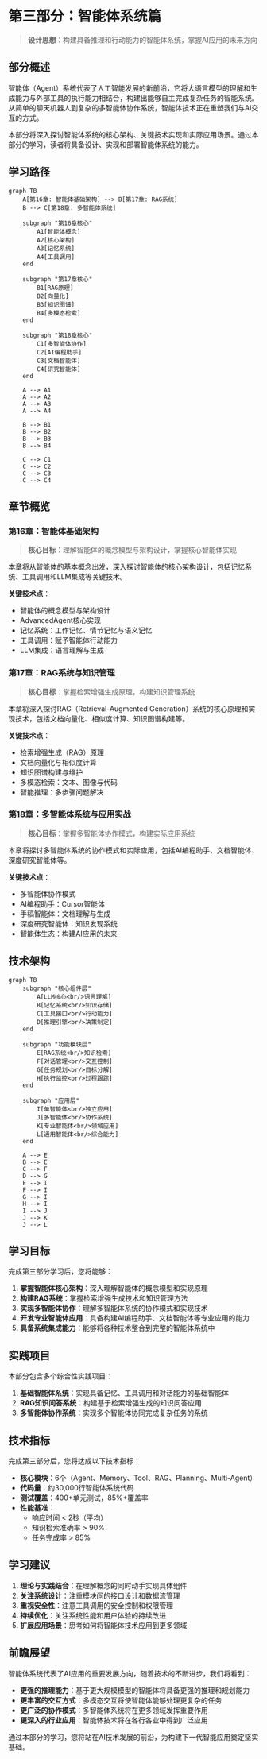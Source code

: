 # 第三部分：智能体系统篇

> **设计思想**：构建具备推理和行动能力的智能体系统，掌握AI应用的未来方向

## 部分概述

智能体（Agent）系统代表了人工智能发展的新前沿，它将大语言模型的理解和生成能力与外部工具的执行能力相结合，构建出能够自主完成复杂任务的智能系统。从简单的聊天机器人到复杂的多智能体协作系统，智能体技术正在重塑我们与AI交互的方式。

本部分将深入探讨智能体系统的核心架构、关键技术实现和实际应用场景。通过本部分的学习，读者将具备设计、实现和部署智能体系统的能力。

## 学习路径

```mermaid
graph TB
    A[第16章: 智能体基础架构] --> B[第17章: RAG系统]
    B --> C[第18章: 多智能体系统]
    
    subgraph "第16章核心"
        A1[智能体概念]
        A2[核心架构]
        A3[记忆系统]
        A4[工具调用]
    end
    
    subgraph "第17章核心"
        B1[RAG原理]
        B2[向量化]
        B3[知识图谱]
        B4[多模态检索]
    end
    
    subgraph "第18章核心"
        C1[多智能体协作]
        C2[AI编程助手]
        C3[文档智能体]
        C4[研究智能体]
    end
    
    A --> A1
    A --> A2
    A --> A3
    A --> A4
    
    B --> B1
    B --> B2
    B --> B3
    B --> B4
    
    C --> C1
    C --> C2
    C --> C3
    C --> C4
```

## 章节概览

### 第16章：智能体基础架构
> **核心目标**：理解智能体的概念模型与架构设计，掌握核心智能体实现

本章将从智能体的基本概念出发，深入探讨智能体的核心架构设计，包括记忆系统、工具调用和LLM集成等关键技术。

**关键技术点**：
- 智能体的概念模型与架构设计
- AdvancedAgent核心实现
- 记忆系统：工作记忆、情节记忆与语义记忆
- 工具调用：赋予智能体行动能力
- LLM集成：语言理解与生成

### 第17章：RAG系统与知识管理
> **核心目标**：掌握检索增强生成原理，构建知识管理系统

本章将深入探讨RAG（Retrieval-Augmented Generation）系统的核心原理和实现技术，包括文档向量化、相似度计算、知识图谱构建等。

**关键技术点**：
- 检索增强生成（RAG）原理
- 文档向量化与相似度计算
- 知识图谱构建与维护
- 多模态检索：文本、图像与代码
- 智能推理：多步骤问题解决

### 第18章：多智能体系统与应用实战
> **核心目标**：掌握多智能体协作模式，构建实际应用系统

本章将探讨多智能体系统的协作模式和实际应用，包括AI编程助手、文档智能体、深度研究智能体等。

**关键技术点**：
- 多智能体协作模式
- AI编程助手：Cursor智能体
- 手稿智能体：文档理解与生成
- 深度研究智能体：知识发现系统
- 智能体生态：构建AI应用的未来

## 技术架构

```mermaid
graph TB
    subgraph "核心组件层"
        A[LLM核心<br/>语言理解]
        B[记忆系统<br/>知识存储]
        C[工具接口<br/>行动能力]
        D[推理引擎<br/>决策制定]
    end
    
    subgraph "功能模块层"
        E[RAG系统<br/>知识检索]
        F[对话管理<br/>交互控制]
        G[任务规划<br/>目标分解]
        H[执行监控<br/>过程跟踪]
    end
    
    subgraph "应用层"
        I[单智能体<br/>独立应用]
        J[多智能体<br/>协作系统]
        K[专业智能体<br/>领域应用]
        L[通用智能体<br/>综合能力]
    end
    
    A --> E
    B --> E
    C --> F
    D --> G
    E --> I
    F --> I
    G --> I
    H --> I
    I --> J
    J --> K
    J --> L
```

## 学习目标

完成第三部分学习后，您将能够：

1. **掌握智能体核心架构**：深入理解智能体的概念模型和实现原理
2. **构建RAG系统**：掌握检索增强生成技术和知识管理方法
3. **实现多智能体协作**：理解多智能体系统的协作模式和实现技术
4. **开发专业智能体应用**：具备构建AI编程助手、文档智能体等专业应用的能力
5. **具备系统集成能力**：能够将各种技术整合到完整的智能体系统中

## 实践项目

本部分包含多个综合性实践项目：

1. **基础智能体系统**：实现具备记忆、工具调用和对话能力的基础智能体
2. **RAG知识问答系统**：构建基于检索增强生成的知识问答应用
3. **多智能体协作系统**：实现多个智能体协同完成复杂任务的系统

## 技术指标

完成第三部分后，您将达成以下技术指标：

- **核心模块**：6个（Agent、Memory、Tool、RAG、Planning、Multi-Agent）
- **代码量**：约30,000行智能体系统代码
- **测试覆盖**：400+单元测试，85%+覆盖率
- **性能基准**：
  - 响应时间 < 2秒（平均）
  - 知识检索准确率 > 90%
  - 任务完成率 > 85%

## 学习建议

1. **理论与实践结合**：在理解概念的同时动手实现具体组件
2. **关注系统设计**：注重模块间的接口设计和数据流管理
3. **重视安全性**：注意工具调用的安全控制和权限管理
4. **持续优化**：关注系统性能和用户体验的持续改进
5. **扩展应用场景**：思考如何将智能体技术应用到更多领域

## 前瞻展望

智能体系统代表了AI应用的重要发展方向，随着技术的不断进步，我们将看到：

- **更强的推理能力**：基于更大规模模型的智能体将具备更强的推理和规划能力
- **更丰富的交互方式**：多模态交互将使智能体能够处理更复杂的任务
- **更广泛的协作模式**：多智能体系统将在更多领域发挥重要作用
- **更深入的行业应用**：智能体技术将在各行各业中得到广泛应用

通过本部分的学习，您将站在AI技术发展的前沿，为构建下一代智能应用奠定坚实基础。
